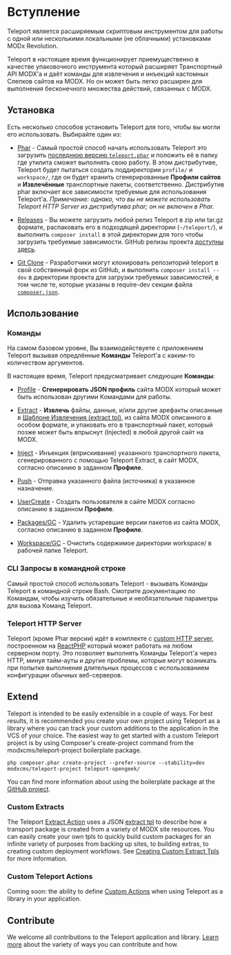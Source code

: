 # Вступление

Teleport является расширяемым скриптовым инструментом для работы с одной или несколькими локальными (не облачными) установками MODx Revolution.

Teleport в настоящее время функционирует приемущественно в качестве упаковочного инструмента который расширяет Транспортный API MODX'а и даёт команды для извлечения и инъекций кастомных Слепков сайтов на MODX. Но он может быть легко расширен для выполнения бесконечного множества действий, связанных с MODX.

## Установка

Есть несколько способов установить Teleport для того, чтобы вы могли его использовать. Выбирайте один из:

* [Phar](install/phar.md) - Самый простой способ начать использовать Teleport это загрузить [последнюю версию `teleport.phar`](http://modx.s3.amazonaws.com/releases/teleport/teleport.phar) и положить её в папку где утилита сможет выполнять свою работу. В этом дистрибутиве, Teleport будет пытаться создать поддиректории `profile/` и `workspace/`, где он будет хранить сгенерированные **Профили сайтов** и **Извлечённые** транспортные пакеты, соответственно. Дистрибутив phar включает все зависимости требуемые для использования Teleport'а.
  _Примечание: однако, что вы не можете использовать Teleport HTTP Server из дистрибутива phar; он не включен в Phar._
  

* [Releases](install/releases.md) - Вы можете загрузить любой релиз Teleport в zip или tar.gz формате, распаковать его в подходящей директории (`~/teleport/`), и выполнить `composer install` в этой директории для того чтобы загрузить требуемые зависимости. GitHub релизы проекта [доступны здесь](https://github.com/modxcms/teleport/releases).


* [Git Clone](install/git-clone.md) - Разработчики могут клонировать репозиторий teleport в свой собственный форк из GitHub, и выполнить `composer install --dev` в директории проекта для загрузки требуемых зависимостей, в том числе те, которые указаны в require-dev секции файла [`composer.json`](https://github.com/modxcms/teleport/blob/master/composer.json).


## Использование

### Команды

На самом базовом уровне, Вы взаимодействуете с приложением Teleport вызывая опредлённые **Команды** Teleport'а с каким-то количеством аргументов.

В настоящее время, Teleport предусматривает следующие **Команды**:

* [Profile](https://github.com/modxcms/teleport/blob/master/doc/use/profile.md) - **Сгенерировать JSON профиль** сайта MODX который может быть использован другими Командами для работы.

* [Extract](https://github.com/modxcms/teleport/blob/master/doc/use/extract.md) - **Извлечь** файлы, данные, и/или другие арефакты описанные в [Шаблоне Извлечения (extract tpl)](https://github.com/modxcms/teleport/blob/master/doc/use/extract/tpl.md), из сайта MODX описанного в особом формате, и упаковать его в транспортный пакет, который позже может быть впрыснут (Injected) в любой другой сайт на MODX.

* [Inject](https://github.com/modxcms/teleport/blob/master/doc/use/inject.md) - Инъекция (вприскивание) указанного транспортного пакета, сгенерированного с помощью Teleport Extract, в сайт MODX, согласно описанию в заданном **Профиле**.

* [Push](https://github.com/modxcms/teleport/blob/master/doc/use/push.md) - Отправка указанного файла (источника) в указанное назначение.

* [UserCreate](https://github.com/modxcms/teleport/blob/master/doc/use/user-create.md) - Создать пользователя в сайте MODX согласно описанию в заданном **Профиле**.

* [Packages/GC](https://github.com/modxcms/teleport/blob/master/doc/use/packages/gc.md) - Удалить устаревшие версии пакетов из сайта MODX, согласно описанию в заданном **Профиле**.

* [Workspace/GC](https://github.com/modxcms/teleport/blob/master/doc/use/workspace/gc.md) - Очистить содержимое директории workspace/ в рабочей папке Teleport.

### CLI Запросы в командной строке

Самый простой способ использовать Teleport - вызывать Команды Teleport в командной строке Bash. Смотрите документацию по Командам, чтобы изучить обязательные и необязательные параметры для вызова Команд Teleport.

### Teleport HTTP Server

Teleport (кроме Phar версии) идёт в комплекте с [custom HTTP server](https://github.com/modxcms/teleport/blob/master/doc/use/server.md), построенном на [ReactPHP](http://reactphp.org/) который может работать на любом серверном порту. Это позволяет выполнять Команды Teleport'а через HTTP, минуя тайм-ауты и другие проблемы, которые могут возникать при попытке выполнения длительных процессов с использованием конфигурации обычных веб-серверов.

## Extend

Teleport is intended to be easily extensible in a couple of ways. For best results, it is recommended you create your own project using Teleport as a library where you can track your custom additions to the application in the VCS of your choice. The easiest way to get started with a custom Teleport project is by using Composer's create-project command from the modxcms/teleport-project boilerplate package.

    php composer.phar create-project --prefer-source --stability=dev modxcms/teleport-project teleport-opengeek/

You can find more information about using the boilerplate package at the [GitHub project](https://github.com/modxcms/teleport-project "Teleport boilerplate project").

### Custom Extracts

The Teleport [Extract Action](https://github.com/modxcms/teleport/blob/master/doc/use/extract.md) uses a JSON [extract tpl](https://github.com/modxcms/teleport/blob/master/doc/use/extract/tpl.md) to describe how a transport package is created from a variety of MODX site resources. You can easily create your own tpls to quickly build custom packages for an infinite variety of purposes from backing up sites, to building extras, to creating custom deployment workflows. See [Creating Custom Extract Tpls](https://github.com/modxcms/teleport/blob/master/doc/extend/custom-extract-tpls.md) for more information.

### Custom Teleport Actions

Coming soon: the ability to define [Custom Actions](https://github.com/modxcms/teleport/blob/master/doc/extend/custom-actions.md) when using Teleport as a library in your application.


## Contribute

We welcome all contributions to the Teleport application and library. [Learn more](https://github.com/modxcms/teleport/blob/master/doc/contribute.md) about the variety of ways you can contribute and how.
